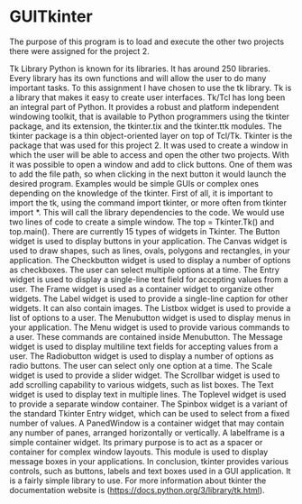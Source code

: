 # GUITkinter
The purpose of this program is to load and execute the other two projects there were assigned for the project 2.

Tk Library
Python is known for its libraries. It has around 250 libraries. Every library has its own functions and will allow the user to do many important tasks. To this assignment I have chosen to use the tk library. Tk is a library that makes it easy to create user interfaces.
Tk/Tcl has long been an integral part of Python. It provides a robust and platform independent windowing toolkit, that is available to Python programmers using the tkinter package, and its extension, the tkinter.tix and the tkinter.ttk modules. The tkinter package is a thin object-oriented layer on top of Tcl/Tk. Tkinter is the package that was used for this project 2. It was used to create a window in which the user will be able to access and open the other two projects. With it was possible to open a window and add to click buttons. One of them was to add the file path, so when clicking in the next button it would launch the desired program. Examples would be simple GUIs or complex ones depending on the knowledge of the tkinter.
First of all, it is important to import the tk, using the command import tkinter, or more often from tkinter import *. This will call the library dependencies to the code. We would use two lines of code to create a simple window. The top = Tkinter.Tk() and top.main(). There are currently 15 types of widgets in Tkinter. The Button widget is used to display buttons in your application. The Canvas widget is used to draw shapes, such as lines, ovals, polygons and rectangles, in your application. The Checkbutton widget is used to display a number of options as checkboxes. The user can select multiple options at a time. The Entry widget is used to display a single-line text field for accepting values from a user. The Frame widget is used as a container widget to organize other widgets. The Label widget is used to provide a single-line caption for other widgets. It can also contain images. The Listbox widget is used to provide a list of options to a user. The Menubutton widget is used to display menus in your application. The Menu widget is used to provide various commands to a user. These commands are contained inside Menubutton. The Message widget is used to display multiline text fields for accepting values from a user. The Radiobutton widget is used to display a number of options as radio buttons. The user can select only one option at a time. The Scale widget is used to provide a slider widget. The Scrollbar widget is used to add scrolling capability to various widgets, such as list boxes. The Text widget is used to display text in multiple lines. The Toplevel widget is used to provide a separate window container. The Spinbox widget is a variant of the standard Tkinter Entry widget, which can be used to select from a fixed number of values. A PanedWindow is a container widget that may contain any number of panes, arranged horizontally or vertically. A labelframe is a simple container widget. Its primary purpose is to act as a spacer or container for complex window layouts. This module is used to display message boxes in your applications.
In conclusion, tkinter provides various controls, such as buttons, labels and text boxes used in a GUI application. It is a fairly simple library to use. For more information about tkinter the documentation website is (https://docs.python.org/3/library/tk.html).
